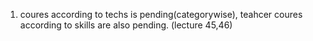 1. coures according to techs is pending(categorywise), teahcer coures according to skills are also pending. (lecture 45,46)